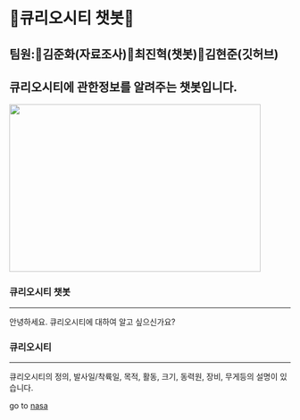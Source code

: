 # 🚀큐리오시티 챗봇🚀
## 팀원:🚀김준화(자료조사)🚀최진혁(챗봇)🚀김현준(깃허브)
## 큐리오시티에 관한정보를 알려주는 챗봇입니다.
<img src="https://img.hankyung.com/photo/201803/AA.16304974.1.jpg" width="450px" height="300px" title="px10" alt="">


### 큐리오시티 챗봇
<hr/> 안녕하세요. 큐리오시티에 대하여 알고 싶으신가요?

### 큐리오시티




<hr/> 큐리오시티의 정의, 발사일/착륙일, 목적, 활동, 크기, 동력원, 장비, 무게등의 설명이 있습니다.


[id]: URL "Optional Title here"
 
go to [nasa][nasalink]

[nasalink]: https://www.nasa.gov "Go nasa"


